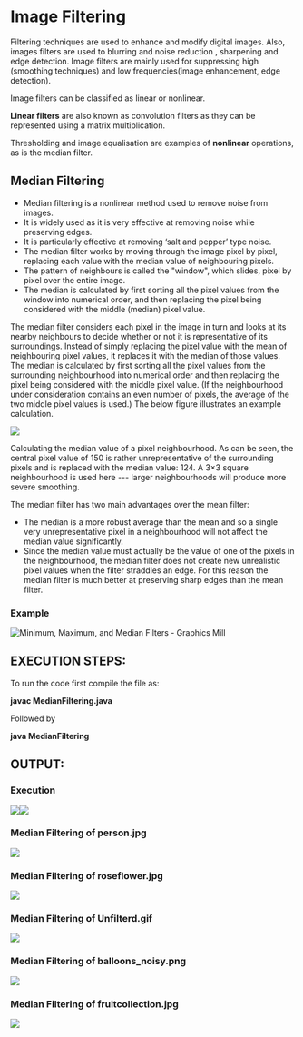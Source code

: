 # Image Filtering

Filtering techniques are used to enhance and modify digital images. Also, images filters are used to blurring and noise reduction , sharpening and edge detection. Image filters are mainly used for suppressing high (smoothing techniques) and low frequencies(image enhancement, edge detection).

Image filters can be classified as linear or nonlinear.

**Linear filters** are also known as convolution filters as they can be represented using a matrix multiplication.

Thresholding and image equalisation are examples of **nonlinear** operations, as is the median filter.

## Median Filtering

-   Median filtering is a nonlinear method used to remove noise from images.
-   It is widely used as it is very effective at removing noise while preserving edges.
-   It is particularly effective at removing ‘salt and pepper’ type noise.
-   The median filter works by moving through the image pixel by pixel, replacing each value with the median value of neighbouring pixels.
-   The pattern of neighbours is called the "window", which slides, pixel by pixel over the entire image.
-   The median is calculated by first sorting all the pixel values from the window into numerical order, and then replacing the pixel being considered with the middle (median) pixel value.

The median filter considers each pixel in the image in turn and looks at its nearby neighbours to decide whether or not it is representative of its surroundings. Instead of simply replacing the pixel value with the mean of neighbouring pixel values, it replaces it with the median of those values. The median is calculated by first sorting all the pixel values from the surrounding neighbourhood into numerical order and then replacing the pixel being considered with the middle pixel value. (If the neighbourhood under consideration contains an even number of pixels, the average of the two middle pixel values is used.) The below figure illustrates an example calculation.

![](media/32c871f61678ef326303df5afcd220a9.gif)

Calculating the median value of a pixel neighbourhood. As can be seen, the central pixel value of 150 is rather unrepresentative of the surrounding pixels and is replaced with the median value: 124. A 3×3 square neighbourhood is used here --- larger neighbourhoods will produce more severe smoothing.

The median filter has two main advantages over the mean filter:

-   The median is a more robust average than the mean and so a single very unrepresentative pixel in a neighbourhood will not affect the median value significantly.
-   Since the median value must actually be the value of one of the pixels in the neighbourhood, the median filter does not create new unrealistic pixel values when the filter straddles an edge. For this reason the median filter is much better at preserving sharp edges than the mean filter.

### Example

![Minimum, Maximum, and Median Filters - Graphics Mill](media/5a75145d6270512b05536203a32a035b.png)

## EXECUTION STEPS:

To run the code first compile the file as:

**javac MedianFiltering.java**

Followed by

**java MedianFiltering**

## OUTPUT:

### Execution

![](media/b6c92b83e15aec0c4abba74e1dade08d.png)![](media/b9e737bf3f2d75c19d65a31a49d5585b.png)

### Median Filtering of person.jpg

![](media/f2a851c9d4ff471c64bc145858ccdba6.png)

### Median Filtering of roseflower.jpg

![](media/9cc2f3646c07cdcbba28ffb2e4935873.png)

### Median Filtering of Unfilterd.gif

![](media/d9bce0f65c3b0756552a81c07ee601fa.png)

### Median Filtering of balloons_noisy.png

![](media/a0a705938b5fd0d8155220cb13b3c053.png)

### Median Filtering of fruitcollection.jpg

![](media/516838ec2a9b7cd156d3ecea3ecb5134.png)

